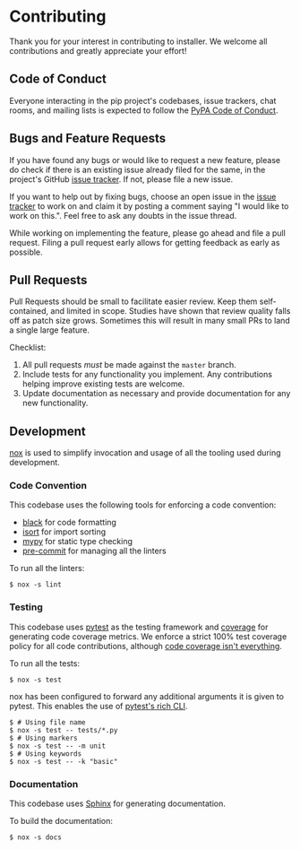 # Contributing

Thank you for your interest in contributing to installer. We welcome all
contributions and greatly appreciate your effort!

## Code of Conduct

Everyone interacting in the pip project's codebases, issue trackers, chat rooms,
and mailing lists is expected to follow the [PyPA Code of Conduct][coc].

[coc]: https://www.pypa.io/en/latest/code-of-conduct/

## Bugs and Feature Requests

If you have found any bugs or would like to request a new feature, please do
check if there is an existing issue already filed for the same, in the
project's GitHub [issue tracker]. If not, please file a new issue.

If you want to help out by fixing bugs, choose an open issue in the [issue
tracker] to work on and claim it by posting a comment saying "I would like to
work on this.". Feel free to ask any doubts in the issue thread.

While working on implementing the feature, please go ahead and file a pull
request. Filing a pull request early allows for getting feedback as early as
possible.

[issue tracker]: https://github.com/pradyunsg/installer/issues

## Pull Requests

Pull Requests should be small to facilitate easier review. Keep them
self-contained, and limited in scope. Studies have shown that review quality
falls off as patch size grows. Sometimes this will result in many small PRs to
land a single large feature.

Checklist:

1. All pull requests *must* be made against the `master` branch.
2. Include tests for any functionality you implement. Any contributions helping
   improve existing tests are welcome.
3. Update documentation as necessary and provide documentation for any new
   functionality.

## Development

[nox] is used to simplify invocation and usage of all the tooling used during
development.

[nox]: https://github.com/theacodes/nox

### Code Convention

This codebase uses the following tools for enforcing a code convention:

- [black] for code formatting
- [isort] for import sorting
- [mypy] for static type checking
- [pre-commit] for managing all the linters

To run all the linters:

```sh-session
$ nox -s lint
```

[black]: https://github.com/psf/black
[isort]: https://github.com/timothycrosley/isort
[mypy]: https://github.com/python/mypy
[pre-commit]: https://pre-commit.com/

### Testing

This codebase uses [pytest] as the testing framework and [coverage] for
generating code coverage metrics. We enforce a strict 100% test coverage policy
for all code contributions, although [code coverage isn't everything].

To run all the tests:

```sh-session
$ nox -s test
```

nox has been configured to forward any additional arguments it is given to
pytest. This enables the use of [pytest's rich CLI].

```
$ # Using file name
$ nox -s test -- tests/*.py
$ # Using markers
$ nox -s test -- -m unit
$ # Using keywords
$ nox -s test -- -k "basic"
```

[pytest]: https://docs.pytest.org/en/stable/
[coverage]: https://coverage.readthedocs.io/
[code coverage isn't everything]: https://bryanpendleton.blogspot.com/2011/02/code-coverage-isnt-everything-but-its.html
[pytest's rich CLI]: https://docs.pytest.org/en/latest/usage.html#specifying-tests-selecting-tests

### Documentation

This codebase uses [Sphinx] for generating documentation.

To build the documentation:

```sh-session
$ nox -s docs
```

[Sphinx]: https://www.sphinx-doc.org/
